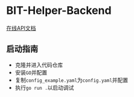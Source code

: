 # BIT-Helper-Backend

[在线API文档](https://apifox.com/apidoc/shared-17ed9790-7cbd-42f1-b81b-5763dc2820c5)

## 启动指南

* 克隆并进入代码仓库
* 安装`GO`并配置
* 复制`config_example.yaml`为`config.yaml`并配置
* 执行`go run .`以启动调试